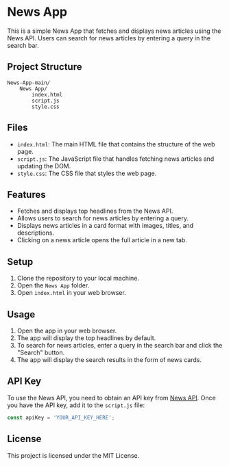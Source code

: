 # News App

This is a simple News App that fetches and displays news articles using the News API. Users can search for news articles by entering a query in the search bar.

## Project Structure

```
News-App-main/
    News App/
        index.html
        script.js
        style.css
```

## Files

- `index.html`: The main HTML file that contains the structure of the web page.
- `script.js`: The JavaScript file that handles fetching news articles and updating the DOM.
- `style.css`: The CSS file that styles the web page.

## Features

- Fetches and displays top headlines from the News API.
- Allows users to search for news articles by entering a query.
- Displays news articles in a card format with images, titles, and descriptions.
- Clicking on a news article opens the full article in a new tab.

## Setup

1. Clone the repository to your local machine.
2. Open the `News App` folder.
3. Open `index.html` in your web browser.

## Usage

1. Open the app in your web browser.
2. The app will display the top headlines by default.
3. To search for news articles, enter a query in the search bar and click the "Search" button.
4. The app will display the search results in the form of news cards.

## API Key

To use the News API, you need to obtain an API key from [News API](https://newsapi.org/). Once you have the API key, add it to the `script.js` file:

```js
const apiKey = 'YOUR_API_KEY_HERE';
```

## License

This project is licensed under the MIT License.
